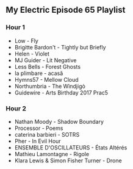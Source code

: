 ## My Electric Episode 65 Playlist

### Hour 1
* Low - Fly
* Brigitte Bardon't - Tightly but Briefly
* Helen - Violet
* MJ Guider - Lit Negative
* Less Bells - Forest Ghosts
* la plimbare - acasă
* Hymns57 - Mellow Cloud
* Northumbria - The Wìndjigò
* Guidewire - Arts Birthday 2017 Prac5

### Hour 2
* Nathan Moody - Shadow Boundary
* Processor - Poems
* caterina barbieri - SOTRS
* Pher - In Evil Hour
* ENSEMBLE D'OSCILLATEURS - États Altérés
* Mathieu Lamontagne - Rigole
* Klara Lewis & Simon Fisher Turner - Drone
